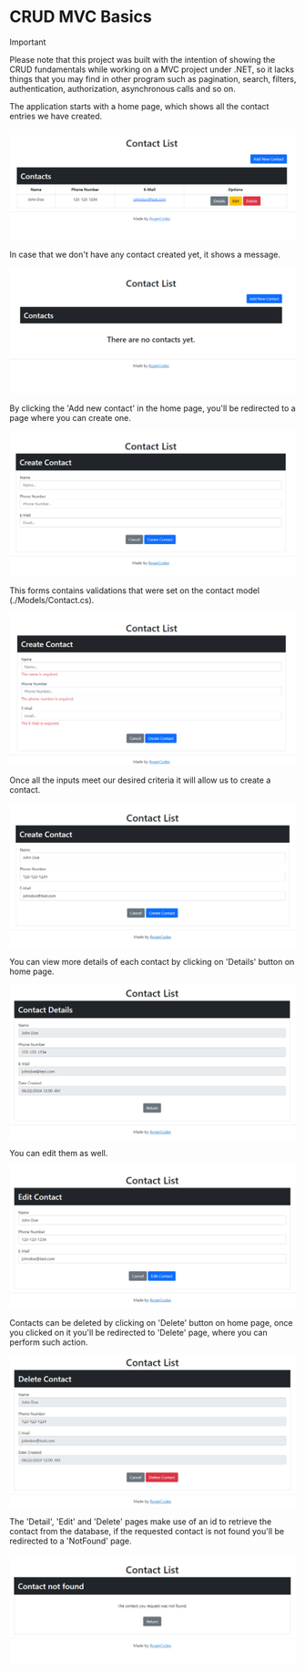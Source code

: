 <h1 align="left">CRUD MVC Basics</h1>
<p align="left"></p>

> [!IMPORTANT]  
> Please note that this project was built with the intention of showing the CRUD fundamentals while working on a MVC project under .NET, so it lacks things that you may find in other program such as pagination, search, filters, authentication, authorization, asynchronous calls and so on.

<p align="left">The application starts with a home page, which shows all the contact entries we have created.</p>

<p align="center">
    <img src="/Screenshots/Home.png">
</p>

<p align="left">In case that we don't have any contact created yet, it shows a message.</p>

<p align="center">
    <img src="/Screenshots/Home-Empty.png">
</p>

<p align="left">By clicking the 'Add new contact' in the home page, you'll be redirected to a page where you can create one.</p>

<p align="center">
    <img src="/Screenshots/Create.png">
</p>

<p align="left">This forms contains validations that were set on the contact model (./Models/Contact.cs).</p>

<p align="center">
    <img src="/Screenshots/Create-Validations.png">
</p>

<p align="left">Once all the inputs meet our desired criteria it will allow us to create a contact.</p>

<p align="center">
    <img src="/Screenshots/Create-Correct.png">
</p>

<p align="left">You can view more details of each contact by clicking on 'Details' button on home page.</p>

<p align="center">
    <img src="/Screenshots/Details.png">
</p>

<p align="left">You can edit them as well.</p>

<p align="center">
    <img src="/Screenshots/Edit.png">
</p>

<p align="left">Contacts can be deleted by clicking on 'Delete' button on home page, once you clicked on it you'll be redirected to 'Delete' page, where you can perform such action.</p>

<p align="center">
    <img src="/Screenshots/Delete.png">
</p>

<p align="left">The 'Detail', 'Edit' and 'Delete' pages make use of an id to retrieve the contact from the database, if the requested contact is not found you'll be redirected to a 'NotFound' page.</p>

<p align="center">
    <img src="/Screenshots/NotFound.png">
</p>
